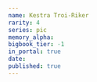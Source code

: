 ```yaml
---
name: Kestra Troi-Riker
rarity: 4
series: pic
memory_alpha:
bigbook_tier: -1
in_portal: true
date:
published: true
---
```



